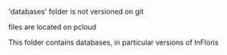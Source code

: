 'databases' folder is not versioned on git

files are located on pcloud

This folder contains databases, in particular versions of InFloris
